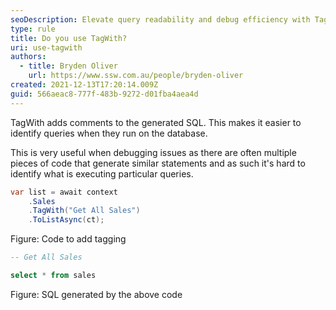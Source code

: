 ```yaml
---
seoDescription: Elevate query readability and debug efficiency with TagWith's comment-based approach.
type: rule
title: Do you use TagWith?
uri: use-tagwith
authors:
  - title: Bryden Oliver
    url: https://www.ssw.com.au/people/bryden-oliver
created: 2021-12-13T17:20:14.009Z
guid: 566aeac8-777f-483b-9272-d01fba4aea4d
---
```


TagWith adds comments to the generated SQL. This makes it easier to identify queries when they run on the database.

<!--endintro-->

This is very useful when debugging issues as there are often multiple pieces of code that generate similar statements and as such it's hard to identify what is executing particular queries.

```cs
var list = await context
    .Sales
    .TagWith("Get All Sales")
    .ToListAsync(ct);
```

Figure: Code to add tagging

```sql
-- Get All Sales

select * from sales
```

Figure: SQL generated by the above code
